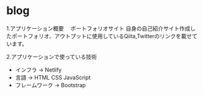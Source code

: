 # blog
1.アプリケーション概要
　ポートフォリオサイト
  自身の自己紹介サイト作成したポートフォリオ、アウトプットに使用しているQiita,Twitterのリンクを載せています。

2.アプリケーションで使っている技術
  - インフラ → Netlify
  - 言語 → HTML CSS JavaScript
  - フレームワーク → Bootstrap
